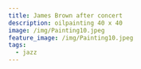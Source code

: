 ```yaml
---
title: James Brown after concert
description: oilpainting 40 x 40
image: /img/Painting10.jpeg
feature_image: /img/Painting10.jpeg
tags:
  - jazz
---
```

